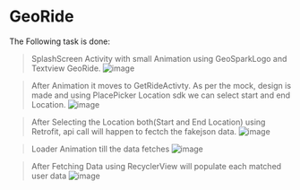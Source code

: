 # GeoRide

The Following task is done:

>SplashScreen Activity with small Animation using GeoSparkLogo and Textview GeoRide.
![image](https://drive.google.com/uc?export=view&id=10Dc-g4nnndpi2b99msoDde_VvQfW7k02)

>After Animation it moves to GetRideActivty. As per the mock, design is made and using PlacePicker Location sdk we can select start and end Location.
![image](https://drive.google.com/uc?export=view&id=10jsJJOf6Ohr4fZoU-8VSTZQMjV3M4GdM)

>After Selecting the Location both(Start and End Location) using Retrofit, api call will happen to fectch the fakejson data.
![image](https://drive.google.com/uc?export=view&id=10dgfQTI3t2VbtOCq3-5Lxj4VKqryin6x)

>Loader Animation till the data fetches
![image](https://drive.google.com/uc?export=view&id=10QQISnJNBrFHijzBMliaw26WmRMJMJER)

>After Fetching Data using RecyclerView will populate each matched user data
![image](https://drive.google.com/uc?export=view&id=10ktEl_iOmCB5nH-OplC2TO5_yrrLy0Xa)
